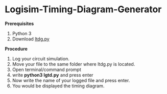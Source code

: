 # Logisim-Timing-Diagram-Generator

**Prerequisites**
1. Python 3
1. Download [ltdg.py](https://github.com/ahmedbilal/Logisim-Timing-Diagram-Generator/raw/master/ltdg.py)

**Procedure**
1. Log your circuit simulation.
1. Move your file to the same folder where ltdg.py is located.
1. Open terminal/command prompt
1. write **python3 lgtd.py** and press enter
1. Now write the name of your logged file and press enter.
1. You would be displayed the timing diagram.
